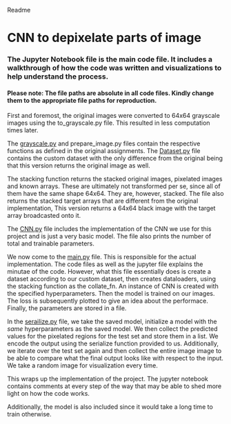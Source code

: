   Readme 

CNN to depixelate parts of image
================================

### The Jupyter Notebook file is the main code file. It includes a walkthrough of how the code was written and visualizations to help understand the process.

#### Please note: The file paths are absolute in all code files. Kindly change them to the appropriate file paths for reproduction.

First and foremost, the original images were converted to 64x64 grayscale images using the to\_grayscale.py file. This resulted in less computation times later.

The [grayscale.py](http://grayscale.py) and prepare\_image.py files contain the respective functions as defined in the original assignments. The [Dataset.py](http://Dataset.py) file contains the custom dataset with the only difference from the original being that this version returns the original image as well.

The stacking function returns the stacked original images, pixelated images and known arrays. These are ultimately not transformed per se, since all of them have the same shape 64x64. They are, however, stacked. The file also returns the stacked target arrays that are different from the original implementation, This version returns a 64x64 black image with the target array broadcasted onto it.

The [CNN.py](http://CNN.py) file includes the implementation of the CNN we use for this project and is just a very basic model. The file also prints the number of total and trainable parameters.

We now come to the [main.py](http://main.py) file. This is responsible for the actual implementation. The code files as well as the jupyter file explains the minutae of the code. However, what this file essentially does is create a dataset according to our custom dataset, then creates dataloaders, using the stacking function as the collate\_fn. An instance of CNN is created with the specified hyperparameters. Then the model is trained on our images. The loss is subsequently plotted to give an idea about the performace. Finally, the parameters are stored in a file.

In the [serailize.py](http://serailize.py) file, we take the saved model, initialize a model with the _same_ hyperparameters as the saved model. We then collect the predicted values for the pixelated regions for the test set and store them in a list. We encode the output using the serialize function provided to us. Additionally, we iterate over the test set again and then collect the entire image image to be able to compare what the final output looks like with respect to the input. We take a random image for visualization every time.

This wraps up the implementation of the project. The jupyter notebook contains comments at every step of the way that may be able to shed more light on how the code works.

Additionally, the model is also included since it would take a long time to train otherwise.